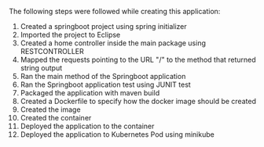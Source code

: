The following steps were followed while creating this application:
1. Created a springboot project using spring initializer
2. Imported the project to Eclipse
3. Created a home controller inside the main package using RESTCONTROLLER
4. Mapped the requests pointing to the URL "/" to the method that returned string output
5. Ran the main method of the Springboot application
6. Ran the Springboot application test using JUNIT test
7. Packaged the application with maven build
8. Created a Dockerfile to specify how the docker image should be created
9. Created the image
10. Created the container
11. Deployed the application to the container
12. Deployed the application to Kubernetes Pod using minikube 
